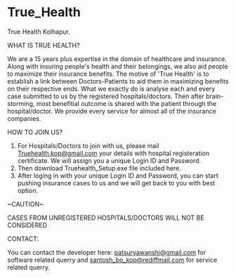 # True_Health
True Health Kolhapur.

WHAT IS TRUE HEALTH?

We are a 15 years plus expertise in the domain of healthcare and insurance.
Along with insuring people's health and their belongings, we also aid people to maximize their insurance benefits.
The motive of 'True Health' is to establish a link between Doctors-Patients to aid them in maximizing benefits on their respective ends. What we exactly do is analyse each and every case submitted to us by the registered hospitals/doctors. Then after brain-storming, most benefitial outcome is shared with the patient through the hospital/doctor.
We provide every service for almost all of the insurance companies.

HOW TO JOIN US?

1. For Hospitals/Doctors to join with us, please mail Truehealth.kop@gmail.com your details with hospital registeration certificate. We will assign you a unique Login ID and Password.
2. Then download Truehealth_Setup.exe file included here.
3. After loging in with your unique Login ID and Password, you can start pushing insurance cases to us and we will get back to you with best option.

~CAUTION~

CASES FROM UNREGISTERED HOSPITALS/DOCTORS WILL NOT BE CONSIDERED



CONTACT:

You can contact the developer here: patsuryawanshi@gmail.com for software related querry and santosh_bo_kop@rediffmail.com for service related querry.
